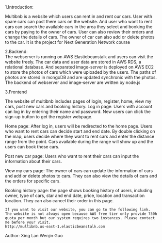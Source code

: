 1.Introduction:

  Multibnb is a website which users can rent in and rent our cars. User with spare cars can post there cars on the website. And user who want to rent cars can search the available cars in the area they select and booking the cars by paying to the owner of cars. User can also review their orders and change the details of cars. The owner of car can also add or delete photos to the car. It is the project for Next Generation Network course


2.Backend:  
  The webserver is running on AWS Elasticbeanstalk and users can visit the website freely. The car data and user data are stored in AWS RDS, a relational database. And separated image-server is deployed on AWS EC2 to store the photos of cars which were uploaded by the users. The paths of photos are stored in mongoDB and are updated synchronic with the photos. The backend of webserver and image-server are written by node.js


3.Frontend

  The website of multibnb includes pages of login, register, home, view my cars, post new cars and booking history. 
Log in page: Users with account can log in by entering their name and password. New users can click the sign-up button to get the register webpage.

Home page: After log in, users will be redirected to the home page. Users who want to rent cars can decide start and end date. By double clicking on the map, users decide where they want to rent cars and enter the distance range from the point. Cars available during the range will show up and the users can book these cars.

Post new car page: Users who want to rent their cars can input the information about their cars.

View my cars page: The owner of cars can update the information of cars and add or delete photos to cars. They can also view the details of cars and the orders for specific cars.

Booking history page: the page shows booking history of users, including owner, type of cars, star and end date, price, location and transaction location. They can also cancel their order in this page.


	If you want to visit our website, you can go to the following link. The website is not always open because AWS free tier only provide 750h quota per month but our system requires two instances. Please contact me before your visit.
 	http://multibnb.us-east-1.elasticbeanstalk.com


Author: Xing Lan      Wenjin Guo

